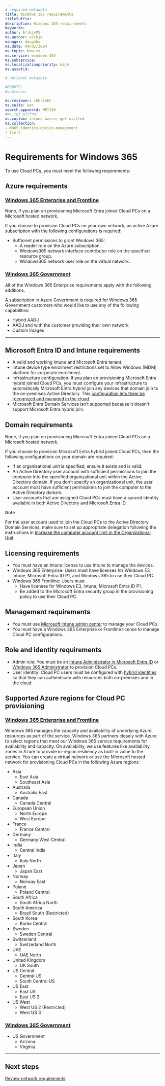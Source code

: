 ```yaml
---
# required metadata
title: Windows 365 requirements
titleSuffix:
description: Windows 365 requirements
keywords:
author: ErikjeMS  
ms.author: erikje
manager: dougeby
ms.date: 04/02/2024
ms.topic: how-to
ms.service: windows-365
ms.subservice:
ms.localizationpriority: high
ms.assetid: 

# optional metadata

#ROBOTS:
#audience:

ms.reviewer: chbrinkh
ms.suite: ems
search.appverid: MET150
#ms.tgt_pltfrm:
ms.custom: intune-azure; get-started
ms.collection:
- M365-identity-device-management
- tier2
---
```


# Requirements for Windows 365

To use Cloud PCs, you must meet the following requirements:

## Azure requirements

### [Windows 365 Enterprise and Frontline](#tab/enterprise)

None, if you plan on provisioning Microsoft Entra joined Cloud PCs on a Microsoft hosted network.

If you choose to provision Cloud PCs on your own network, an active Azure subscription with the following configurations is required:

- Sufficient permissions to grant Windows 365:
  - A reader role on the Azure subscription.
  - Windows365 network interface contributor role on the specified resource group.
  - Windows365 network user role on the virtual network.

### [Windows 365 Government](#tab/government)

All of the Windows 365 Enterprise requirements apply with the following additions.

A subscription in Azure Government is required for Windows 365 Government customers who would like to use any of the following capabilities:

- Hybrid AADJ
- AADJ and with the customer providing their own network
- Custom Images

---

<a name='azure-active-directory-and-intune-requirements'></a>

## Microsoft Entra ID and Intune requirements

- A valid and working Intune and Microsoft Entra tenant.
- Intune device type enrollment restrictions set to Allow Windows (MDM) platform for corporate enrollment.
- Infrastructure configuration: If you plan on provisioning Microsoft Entra hybrid joined Cloud PCs, you must configure your infrastructure to automatically Microsoft Entra hybrid join any devices that domain join to the on-premises Active Directory. This [configuration lets them be recognized and managed in the cloud](/azure/active-directory/devices/overview).
- Microsoft Entra Domain Services isn't supported because it doesn't support Microsoft Entra hybrid join.

## Domain requirements

None, if you plan on provisioning Microsoft Entra joined Cloud PCs on a Microsoft hosted network.

If you choose to provision Microsoft Entra hybrid joined Cloud PCs, then the following configurations on your domain are required:

- If an organizational unit is specified, ensure it exists and is valid.
- An Active Directory user account with sufficient permissions to join the computer into the specified organizational unit within the Active Directory domain. If you don't specify an organizational unit, the user account must have sufficient permissions to join the computer to the Active Directory domain.
- User accounts that are assigned Cloud PCs must have a synced identity available in both Active Directory and Microsoft Entra ID.

> [!NOTE]
> For the user account used to join the Cloud PCs to the Active Directory Domain Services, make sure to set up appropriate delegation following the instructions in [Increase the computer account limit in the Organizational Unit](/mem/autopilot/windows-autopilot-hybrid#increase-the-computer-account-limit-in-the-organizational-unit).

## Licensing requirements

- You must have an Intune license to use Intune to manage the devices.
- Windows 365 Enterprise: Users must have licenses for Windows E3, Intune, Microsoft Entra ID P1, and Windows 365 to use their Cloud PC.
- Windows 365 Frontline: Users must
  - Have licenses for Windows E3, Intune, Microsoft Entra ID P1.
  - Be added to the Microsoft Entra security group in the provisioning policy to use their Cloud PC.

## Management requirements

- You must use [Microsoft Intune admin center](https://admin.microsoft.com/) to manage your Cloud PCs.
- You must have a Windows 365 Enterprise or Frontline license to manage Cloud PC configurations.

## Role and identity requirements

- Admin role: You must be an [Intune Administrator in Microsoft Entra ID](/azure/active-directory/users-groups-roles/directory-assign-admin-roles#intune-administrator) or [Windows 365 Administrator](/azure/active-directory/roles/permissions-reference) to provision Cloud PCs.
- User identity: Cloud PC users must be configured with [hybrid identities](/azure/active-directory/hybrid/whatis-hybrid-identity) so that they can authenticate with resources both on-premises and in the cloud.

## Supported Azure regions for Cloud PC provisioning

### [Windows 365 Enterprise and Frontline](#tab/ent)

Windows 365 manages the capacity and availability of underlying Azure resources as part of the service. Windows 365 partners closely with Azure to select regions that meet our Windows 365 service requirements for availability and capacity. On availability, we use features like availability zones in Azure to provide in-region resiliency as built-in value to the service. You can create a virtual network or use the Microsoft hosted network for provisioning Cloud PCs in the following Azure regions:

- Asia
  - East Asia
  - Southeast Asia
- Australia
  - Australia East
- Canada
  - Canada Central
- European Union
  - North Europe
  - West Europe
- France
  - France Central
- Germany
  - Germany West Central
- India
  - Central India
- Italy
  - Italy North 
- Japan
  - Japan East
- Norway
  - Norway East
- Poland
  - Poland Central
- South Africa
  - South Africa North
- South America
  - Brazil South (Restricted)
- South Korea
  - Korea Central
- Sweden
  - Sweden Central
- Switzerland
  - Switzerland North
- UAE
  - UAE North
- United Kingdom
  - UK South
- US Central
  - Central US
  - South Central US
- US East
  - East US
  - East US 2
- US West
  - West US 2 (Restricted)
  - West US 3

### [Windows 365 Government](#tab/gov)

- US Government
  - Arizona
  - Virginia

---

<!-- ########################## -->
## Next steps

[Review network requirements](requirements-network.md)
